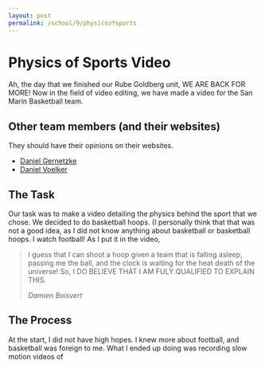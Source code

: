 ```yaml
---
layout: post
permalink: /school/9/physicsofsports
---
```

<h1>Physics of Sports Video</h1>
<!-- wp:paragraph -->
<p>Ah, the day that we finished our Rube Goldberg unit, WE ARE BACK FOR MORE!  Now in the field of video editing, we have made a video for the San Marin Basketball team.  </p>
<!-- /wp:paragraph -->

<!-- wp:heading -->
<h2 class="wp-block-heading">Other team members (and their websites)</h2>
<!-- /wp:heading -->

<!-- wp:paragraph -->
<p>They should have their opinions on their websites.</p>
<!-- /wp:paragraph -->

<!-- wp:list -->
<ul><!-- wp:list-item -->
<li><a href="https://sites.google.com/students.nusd.org/danielgernetzke/" target="_blank" rel="noopener" title="Daniel Gernetzke">Daniel Gernetzke</a></li>
<!-- /wp:list-item -->

<!-- wp:list-item -->
<li><a href="https://sites.google.com/students.nusd.org/danielvoelkersanmarin/home" target="_blank" rel="noopener" title="Daniel Voelker">Daniel Voelker</a></li>
<!-- /wp:list-item --></ul>
<!-- /wp:list -->

<!-- wp:heading -->
<h2 class="wp-block-heading">The Task</h2>
<!-- /wp:heading -->

<!-- wp:paragraph -->
<p>Our task was to make a video detailing the physics behind the sport that we chose.  We decided to do basketball hoops.  (I personally think that that was not a good idea, as I did not know anything about basketball or basketball hoops.  I watch football!  As I put it in the video,</p>
<!-- /wp:paragraph -->

<!-- wp:quote -->
<blockquote class="wp-block-quote"><!-- wp:paragraph -->
<p>I guess that I can shoot a hoop given a team that is falling asleep, passing me the ball, and the clock is waiting for the heat death of the universe!  So, I DO BELIEVE THAT I AM FULY QUALIFIED TO EXPLAIN THIS.</p>
<!-- /wp:paragraph --><cite>Damien Boisvert</cite></blockquote>
<!-- /wp:quote -->

<!-- wp:heading -->
<h2 class="wp-block-heading">The Process</h2>
<!-- /wp:heading -->

<!-- wp:paragraph -->
<p>At the start, I did not have high hopes.  I knew more about football, and basketball was foreign to me.  What I ended up doing was recording slow motion videos of </p>
<!-- /wp:paragraph -->
